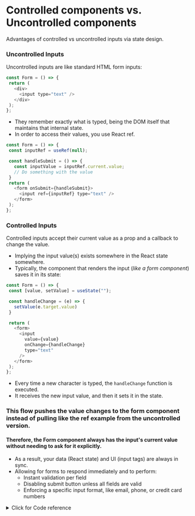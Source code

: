 
# Controlled components vs. Uncontrolled components

Advantages of controlled vs uncontrolled inputs via state design.

### Uncontrolled Inputs
Uncontrolled inputs are like standard HTML form inputs:
```js
const Form = () => { 
 return ( 
   <div> 
     <input type="text" /> 
   </div> 
 ); 
};
```
- They remember exactly what is typed, being the DOM itself that maintains that internal state.
- In order to access their values, you use React ref.
```js
const Form = () => { 
 const inputRef = useRef(null); 

 const handleSubmit = () => { 
   const inputValue = inputRef.current.value; 
   // Do something with the value 
 } 
 return ( 
   <form onSubmit={handleSubmit}> 
     <input ref={inputRef} type="text" /> 
   </form> 
 ); 
}; 
```
### Controlled Inputs

Controlled inputs accept their current value as a prop and a callback to change the value. 
- Implying the input value(s) exists somewhere in the React state somewhere.
- Typically, the component that renders the input (_like a form component_) saves it in its state:

```js
const Form = () => { 
 const [value, setValue] = useState(""); 

 const handleChange = (e) => { 
   setValue(e.target.value) 
 } 

 return ( 
   <form> 
     <input 
       value={value} 
       onChange={handleChange} 
       type="text" 
     /> 
   </form> 
 ); 
}; 
```

- Every time a new character is typed, the `handleChange` function is executed.
- It receives the new input value, and then it sets it in the state.

### This flow pushes the value changes to the form component instead of pulling like the ref example from the uncontrolled version. 

#### Therefore, the Form component always has the input's current value without needing to ask for it explicitly. 
- As a result, your data (React state) and UI (input tags) are always in sync.
- Allowing for forms to respond immediately and to perform:
    - Instant validation per field 
    - Disabling submit button unless all fields are valid
    - Enforcing a specific input format, like email, phone, or credit card numbers

<details>
    <summary>Click for Code reference</summary>
 
```js
import { useState } from "react";
import { validateEmail } from "./utils";

const PasswordErrorMessage = () => {
  return (
    <p className="FieldError">Password should have at least 8 characters</p>
  );
};

function App() {
  const [firstName, setFirstName] = useState("");
  const [lastName, setLastName] = useState("");
  const [email, setEmail] = useState("");
  const [password, setPassword] = useState({
    value: "",
    isTouched: false,
  });
  const [role, setRole] = useState("role");

  const getIsFormValid = () => {
    // validates entire form
    if (
      firstName.length &&
      validateEmail(email) &&
      password.value.length >= 8 &&
      role !== 'role' ) return true;
    return false;
  };

  const clearForm = () => {
    setFirstName("");
    setLastName("");
    setEmail("");
    setPassword({
      value: "",
      isTouched: false
    });
    setRole("role");
  };

  const handleSubmit = (event) => {
    event.preventDefault();
    alert("Account created!");
    clearForm();
  };

  return (
    <div className="App">
      <form onSubmit={handleSubmit}>
        <fieldset>
          <h2>Sign Up</h2>
          <div className="Field">
            <label>
              First name <sup>*</sup>
            </label>
            <input
              value={firstName}
              onChange={(e) => {
                setFirstName(e.target.value)
              }}
              placeholder="First name" />
          </div>
          <div className="Field">
            <label>Last name</label>
            <input
              type="text"
              value={lastName}
              onChange={(e) => {
                setLastName(e.target.value)
              }}
              placeholder="Last name"/>
          </div>
          <div className="Field">
            <label>
              Email address <sup>*</sup>
            </label>
            <input
              value={email}
              onChange={(e) => {
                setEmail(e.target.value)
              }}
              placeholder="Email address" />
          </div>
          <div className="Field">
            <label>
              Password <sup>*</sup>
            </label>
            <input
              type="password"
              value={password.value}
              onChange={(e) => {
                setPassword({ ...password, value: e.target.value})
              }}
              onBlur={(e) => {
                setPassword({ ...password, isTouched: true})
              }}
              placeholder="Password" />
            {password.isTouched && password.value.length < 8 ? <PasswordErrorMessage/> : null}
          </div>
          <div className="Field">
            <label>
              Role <sup>*</sup>
            </label>
            <select value={role} onChange={(e) => {setRole(e.target.value)}}>
              <option value="role">Role</option>
              <option value="individual">Individual</option>
              <option value="business">Business</option>
            </select>
          </div>
          <button type="submit" disabled={!getIsFormValid()}>
            Create account
          </button>
        </fieldset>
      </form>
    </div>
  );
}
```
</details>
